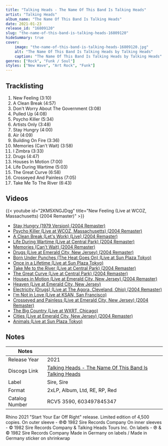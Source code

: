 ```yaml
---
title: "Talking Heads - The Name Of This Band Is Talking Heads"
artist: "Talking Heads"
album_name: "The Name Of This Band Is Talking Heads"
date: 2021-01-23
release_id: "16809120"
slug: "the-name-of-this-band-is-talking-heads-16809120"
hideSummary: true
cover:
    image: "the-name-of-this-band-is-talking-heads-16809120.jpg"
    alt: "The Name Of This Band Is Talking Heads by Talking Heads"
    caption: "The Name Of This Band Is Talking Heads by Talking Heads"
genres: ["Rock", "Funk / Soul"]
styles: ["New Wave", "Art Rock", "Funk"]
---
```


## Tracklisting
1. New Feeling (3:10)
2. A Clean Break (4:57)
3. Don't Worry About The Government (3:08)
4. Pulled Up (4:08)
5. Psycho Killer (5:34)
6. Artists Only (3:48)
7. Stay Hungry (4:00)
8. Air (4:09)
9. Building On Fire (3:36)
10. Memories (Can't Wait) (3:58)
11. I Zimbra (3:33)
12. Drugs (4:47)
13. Houses In Motion (7:00)
14. Life During Wartime (5:03)
15. The Great Curve (6:58)
16. Crosseyed And Painless (7:05)
17. Take Me To The River (6:43)

## Videos
{{< youtube id="2KM5XNGJDqg" title="New Feeling (Live at WCOZ, Massachusetts) (2004 Remaster)" >}}
- [Stay Hungry (1979 Version) (2004 Remaster)](https://www.youtube.com/watch?v=q4TXwmtvOiI)
- [Psycho Killer (Live at WCOZ, Massachusetts) (2004 Remaster)](https://www.youtube.com/watch?v=nGhPaJw8p6c)
- [A Clean Break (Let's Work) (Live) (2004 Remaster)](https://www.youtube.com/watch?v=-vhtCe4PmHA)
- [Life During Wartime (Live at Central Park) (2004 Remaster)](https://www.youtube.com/watch?v=GTIkfzGiIyo)
- [Memories (Can't Wait) (2004 Remaster)](https://www.youtube.com/watch?v=d_DdC3PlVdo)
- [Drugs (Live at Emerald City, New Jersey) (2004 Remaster)](https://www.youtube.com/watch?v=nZ8GumPYT5E)
- [Born Under Punches (The Heat Goes On) (Live at Sun Plaza Tokyo)](https://www.youtube.com/watch?v=zJpzHoo4XAQ)
- [Once in a Lifetime (Live at Sun Plaza Tokyo)](https://www.youtube.com/watch?v=NCd5OCpeJjw)
- [Take Me to the River (Live at Central Park) (2004 Remaster)](https://www.youtube.com/watch?v=G6rUomO27G4)
- [The Great Curve (Live at Central Park) (2004 Remaster)](https://www.youtube.com/watch?v=2iYETa3pa6U)
- [Houses in Motion (Live at Emerald City, New Jersey) (2004 Remaster)](https://www.youtube.com/watch?v=9GG2oiTGGT0)
- [Heaven (Live at Emerald City, New Jersey)](https://www.youtube.com/watch?v=5uBKmnVi0r4)
- [Electricity (Drugs) (Live at The Agora, Cleveland, Ohio) (2004 Remaster)](https://www.youtube.com/watch?v=YBlj-a97HYI)
- [I'm Not in Love (Live at KSAN, San Francisco)](https://www.youtube.com/watch?v=MZgkcx3R1F0)
- [Crosseyed and Painless (Live at Emerald City, New Jersey) (2004 Remaster)](https://www.youtube.com/watch?v=z8ou1_b02NA)
- [The Big Country (Live at WXRT, Chicago)](https://www.youtube.com/watch?v=NDt-3V0x0XE)
- [Cities (Live at Emerald City, New Jersey) (2004 Remaster)](https://www.youtube.com/watch?v=wF9gUzSNUlw)
- [Animals (Live at Sun Plaza Tokyo)](https://www.youtube.com/watch?v=F53a0uGFAv8)


## Notes

| Notes          |             |
| ---------------| ----------- |
| Release Year   | 2021 |
| Discogs Link   | [Talking Heads - The Name Of This Band Is Talking Heads](https://www.discogs.com/release/16809120-Talking-Heads-The-Name-Of-This-Band-Is-Talking-Heads) |
| Label          | Sire, Sire |
| Format         | 2xLP, Album, Ltd, RE, RP, Red |
| Catalog Number | RCV5 3590, 603497845347 |

Rhino 2021 "Start Your Ear Off Right" release.  Limited edition of 4,500 copies.  On outer sleeve - ℗© 1982 Sire Records Company On inner sleeves - © 1982 Sire Records Company & Talking Heads Tours Inc. On labels -  ℗ & © 1982 Sire Records Company  Made in Germany on labels / Made in Germany sticker on shrinkwrap

